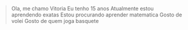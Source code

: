 > Ola, me chamo Vitoria
> Eu tenho 15 anos
> Atualmente estou aprendendo exatas
> Estou procurando aprender matematica
> Gosto de volei
> Gosto de quem joga basquete
